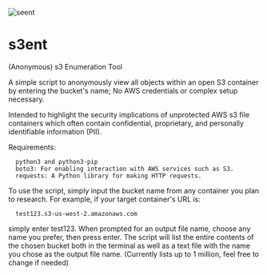 ![seent](https://github.com/datas0lutions/s3ent/assets/134785585/d9755e35-dc28-4eb6-bc2e-7d89adf5b924)


# s3ent
(Anonymous) s3 Enumeration Tool

A simple script to anonymously view all objects within an open S3 container by entering the bucket's name; No AWS credentials or complex setup necessary. 

Intended to highlight the security implications of unprotected AWS s3 file containers which often contain confidential, proprietary, and personally identifiable information (PII).



Requirements:

      python3 and python3-pip 
      boto3: For enabling interaction with AWS services such as S3.
      requests: A Python library for making HTTP requests.
      
      

To use the script, simply input the bucket name from any container you plan to research. For example, if your target container's URL is:

      test123.s3-us-west-2.amazonaws.com
      
simply enter test123. When prompted for an output file name, choose any name you prefer, then press enter. The script will list the entire contents of the chosen bucket both in the terminal as well as a text file with the name you chose as the output file name. (Currently lists up to 1 million, feel free to change if needed)




     

